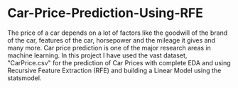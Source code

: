 # Car-Price-Prediction-Using-RFE

The price of a car depends on a lot of factors like the goodwill of the brand of the car, features of the car, horsepower and the mileage it gives and many more. Car price prediction is one of the major research areas in machine learning. In this project I have used the vast dataset, "CarPrice.csv" for the prediction of Car Prices with complete EDA and using Recursive Feature Extraction (RFE) and building a Linear Model using the statsmodel. 
